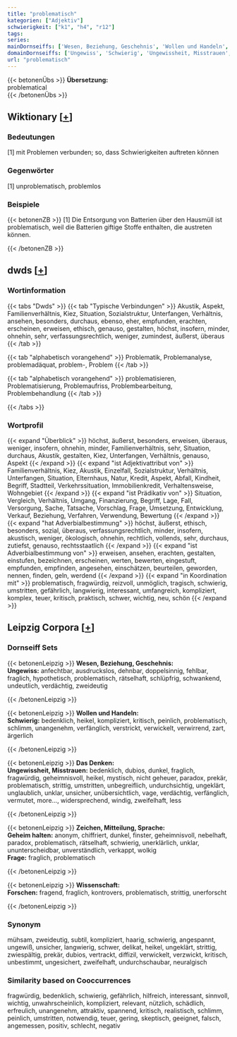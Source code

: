 ```yaml
---
title: "problematisch"
kategorien: ["Adjektiv"]
schwierigkeit: ["k1", "h4", "r12"]
tags:
series:
mainDornseiffs: ['Wesen, Beziehung, Geschehnis', 'Wollen und Handeln', 'Das Denken', 'Zeichen, Mitteilung, Sprache', 'Wissenschaft']
domainDornseiffs: ['Ungewiss', 'Schwierig', 'Ungewissheit, Misstrauen', 'Geheim halten', 'Frage', 'Forschen']
url: "problematisch"
---
```


{{< betonenÜbs >}}
**Übersetzung:**  
problematical  
{{< /betonenÜbs >}}

## Wiktionary [[+](https://de.wiktionary.org/wiki/problematisch)]

### Bedeutungen
[1] mit Problemen verbunden; so, dass Schwierigkeiten auftreten können  

### Gegenwörter
[1] unproblematisch, problemlos  

### Beispiele
{{< betonenZB >}}
[1] Die Entsorgung von Batterien über den Hausmüll ist problematisch, weil die Batterien giftige Stoffe enthalten, die austreten können.  

{{< /betonenZB >}}


## dwds [[+](https://www.dwds.de/wb/problematisch)]

### Wortinformation
{{< tabs "Dwds" >}}
{{< tab "Typische Verbindungen" >}}
Akustik, Aspekt, Familienverhältnis, Kiez, Situation, Sozialstruktur, Unterfangen, Verhältnis, ansehen, besonders, durchaus, ebenso, eher, empfunden, erachten, erscheinen, erweisen, ethisch, genauso, gestalten, höchst, insofern, minder, ohnehin, sehr, verfassungsrechtlich, weniger, zumindest, äußerst, überaus
{{< /tab >}}

{{< tab "alphabetisch vorangehend" >}}
Problematik, Problemanalyse, problemadäquat, problem-, Problem
{{< /tab >}}

{{< tab "alphabetisch vorangehend" >}}
problematisieren, Problematisierung, Problemaufriss, Problembearbeitung, Problembehandlung
{{< /tab >}}

{{< /tabs >}}

### Wortprofil
{{< expand "Überblick" >}} höchst, äußerst, besonders, erweisen, überaus, weniger, insofern, ohnehin, minder, Familienverhältnis, sehr, Situation, durchaus, Akustik, gestalten, Kiez, Unterfangen, Verhältnis, genauso, Aspekt {{< /expand >}}
{{< expand "ist Adjektivattribut von" >}} Familienverhältnis, Kiez, Akustik, Einzelfall, Sozialstruktur, Verhältnis, Unterfangen, Situation, Elternhaus, Natur, Kredit, Aspekt, Abfall, Kindheit, Begriff, Stadtteil, Verkehrssituation, Immobilienkredit, Verhaltensweise, Wohngebiet {{< /expand >}}
{{< expand "ist Prädikativ von" >}} Situation, Vergleich, Verhältnis, Umgang, Finanzierung, Begriff, Lage, Fall, Versorgung, Sache, Tatsache, Vorschlag, Frage, Umsetzung, Entwicklung, Verkauf, Beziehung, Verfahren, Verwendung, Bewertung {{< /expand >}}
{{< expand "hat Adverbialbestimmung" >}} höchst, äußerst, ethisch, besonders, sozial, überaus, verfassungsrechtlich, minder, insofern, akustisch, weniger, ökologisch, ohnehin, rechtlich, vollends, sehr, durchaus, zutiefst, genauso, rechtsstaatlich {{< /expand >}}
{{< expand "ist Adverbialbestimmung von" >}} erweisen, ansehen, erachten, gestalten, einstufen, bezeichnen, erscheinen, werten, bewerten, eingestuft, empfunden, empfinden, angesehen, einschätzen, beurteilen, geworden, nennen, finden, geln, werdend {{< /expand >}}
{{< expand "in Koordination mit" >}} problematisch, fragwürdig, reizvoll, unmöglich, tragisch, schwierig, umstritten, gefährlich, langwierig, interessant, umfangreich, kompliziert, komplex, teuer, kritisch, praktisch, schwer, wichtig, neu, schön {{< /expand >}}

## Leipzig Corpora [[+](https://corpora.uni-leipzig.de/en/res?word=problematisch&corpusId=deu_newscrawl-public_2018)]

### Dornseiff Sets
{{< betonenLeipzig >}}
**Wesen, Beziehung, Geschehnis:**  
**Ungewiss:** anfechtbar, ausdruckslos, dehnbar, doppelsinnig, fehlbar, fraglich, hypothetisch, problematisch, rätselhaft, schlüpfrig, schwankend, undeutlich, verdächtig, zweideutig  

{{< /betonenLeipzig >}}


{{< betonenLeipzig >}}
**Wollen und Handeln:**  
**Schwierig:** bedenklich, heikel, kompliziert, kritisch, peinlich, problematisch, schlimm, unangenehm, verfänglich, verstrickt, verwickelt, verwirrend, zart, ärgerlich  

{{< /betonenLeipzig >}}


{{< betonenLeipzig >}}
**Das Denken:**  
**Ungewissheit, Misstrauen:** bedenklich, dubios, dunkel, fraglich, fragwürdig, geheimnisvoll, heikel, mystisch, nicht geheuer, paradox, prekär, problematisch, strittig, umstritten, unbegreiflich, undurchsichtig, ungeklärt, unglaublich, unklar, unsicher, unübersichtlich, vage, verdächtig, verfänglich, vermutet, more..., widersprechend, windig, zweifelhaft, less  

{{< /betonenLeipzig >}}


{{< betonenLeipzig >}}
**Zeichen, Mitteilung, Sprache:**  
**Geheim halten:** anonym, chiffriert, dunkel, finster, geheimnisvoll, nebelhaft, paradox, problematisch, rätselhaft, schwierig, unerklärlich, unklar, ununterscheidbar, unverständlich, verkappt, wolkig  
**Frage:** fraglich, problematisch  

{{< /betonenLeipzig >}}


{{< betonenLeipzig >}}
**Wissenschaft:**  
**Forschen:** fragend, fraglich, kontrovers, problematisch, strittig, unerforscht  

{{< /betonenLeipzig >}}

### Synonym
mühsam, zweideutig, subtil, kompliziert, haarig, schwierig, angespannt, ungewiß, unsicher, langwierig, schwer, delikat, heikel, ungeklärt, strittig, zwiespältig, prekär, dubios, vertrackt, diffizil, verwickelt, verzwickt, kritisch, unbestimmt, ungesichert, zweifelhaft, undurchschaubar, neuralgisch


### Similarity based on Cooccurrences
fragwürdig, bedenklich, schwierig, gefährlich, hilfreich, interessant, sinnvoll, wichtig, unwahrscheinlich, kompliziert, relevant, nützlich, schädlich, erfreulich, unangenehm, attraktiv, spannend, kritisch, realistisch, schlimm, peinlich, umstritten, notwendig, teuer, gering, skeptisch, geeignet, falsch, angemessen, positiv, schlecht, negativ

